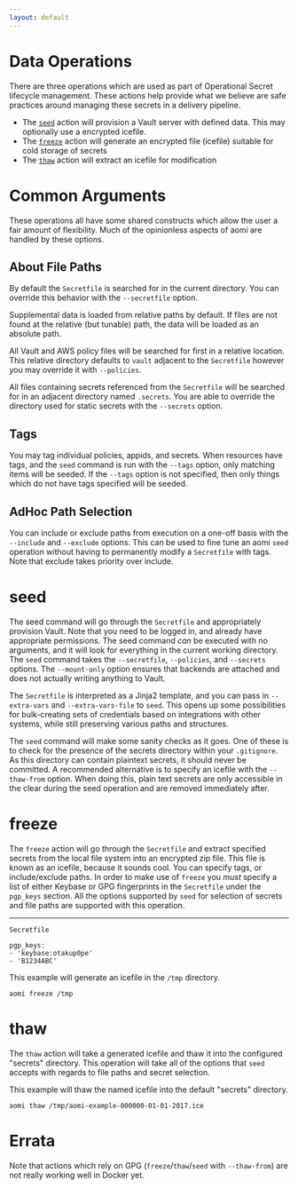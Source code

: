 ```yaml
---
layout: default
---
```


# Data Operations

There are three operations which are used as part of Operational Secret lifecycle management. These actions help provide what we believe are safe practices around managing these secrets in a delivery pipeline.

* The [`seed`]({{site.baseurl}}/data#seed) action will provision a Vault server with defined data. This may optionally use a encrypted icefile.
* The [`freeze`]({{site.baseurl}}/data#freeze) action will generate an encrypted file (icefile) suitable for cold storage of secrets
* The [`thaw`]({{site.baseurl}}/data#thaw) action will extract an icefile for modification

# Common Arguments

These operations all have some shared constructs which allow the user a fair amount of flexibility. Much of the opinionless aspects of aomi are handled by these options.

## About File Paths

By default the `Secretfile` is searched for in the current directory. You can override this behavior with the `--secretfile` option.

Supplemental data is loaded from relative paths by default. If files are not found at the relative (but tunable) path, the data will be loaded as an absolute path.

All Vault and AWS policy files will be searched for first in a relative location. This relative directory defaults to `vault` adjacent to the `Secretfile` however you may override it with `--policies`. 

All files containing secrets referenced from the `Secretfile` will be searched for in an adjacent directory named `.secrets`. You are able to override the directory used for static secrets with the `--secrets` option. 

## Tags

You may tag individual policies, appids, and secrets. When resources have tags, and the `seed` command is run with the `--tags` option, only matching items will be seeded. If the `--tags` option is not specified, then only things which do not have tags specified will be seeded.

## AdHoc Path Selection

You can include or exclude paths from execution on a one-off basis with the `--include` and `--exclude` options. This can be used to fine tune an aomi `seed` operation without having to permanently modify a `Secretfile` with tags. Note that exclude takes priority over include.

# seed

The seed command will go through the `Secretfile` and appropriately provision Vault. Note that you need to be logged in, and already have appropriate permissions. The seed command _can_ be executed with no arguments, and it will look for everything in the current working directory. The `seed` command takes the `--secretfile`, `--policies`, and `--secrets` options. The `--mount-only` option ensures that backends are attached and does not actually writing anything to Vault.

The `Secretfile` is interpreted as a Jinja2 template, and you can pass in `--extra-vars` and `--extra-vars-file` to `seed`. This opens up some possibilities for bulk-creating sets of credentials based on integrations with other systems, while still preserving various paths and structures.

The `seed` command will make some sanity checks as it goes. One of these is to check for the presence of the secrets directory within your `.gitignore`. As this directory can contain plaintext secrets, it should never be committed. A recommended alternative is to specify an icefile with the `--thaw-from` option. When doing this, plain text secrets are only accessible in the clear during the seed operation and are removed immediately after.

# freeze

The `freeze` action will go through the `Secretfile` and extract specified secrets from the local file system into an encrypted zip file. This file is known as an icefile, because it sounds cool. You can specify tags, or include/exclude paths. In order to make use of `freeze` you _must_ specify a list of either Keybase or GPG fingerprints in the `Secretfile` under the `pgp_keys` section. All the options supported by `seed` for selection of secrets and file paths are supported with this operation.

----

`Secretfile`

```
pgp_keys:
- 'keybase:otakup0pe'
- 'B1234ABC'
```

This example will generate an icefile in the `/tmp` directory.

```
aomi freeze /tmp
```

# thaw

The `thaw` action will take a generated icefile and thaw it into the configured "secrets" directory. This operation will take all of the options that `seed` accepts with regards to file paths and secret selection.

This example will thaw the named icefile into the default "secrets" directory.

```
aomi thaw /tmp/aomi-example-000000-01-01-2017.ice 
```

# Errata

Note that actions which rely on GPG (`freeze`/`thaw`/`seed` with `--thaw-from`) are not really working well in Docker yet.
